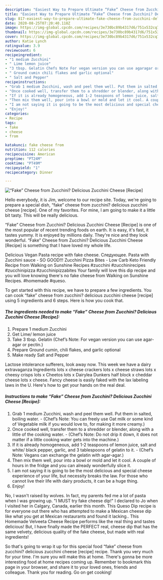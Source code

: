 ```yaml
---
description: "Easiest Way to Prepare Ultimate “Fake” Cheese from Zucchini? Delicious Zucchini Cheese [Recipe]"
title: "Easiest Way to Prepare Ultimate “Fake” Cheese from Zucchini? Delicious Zucchini Cheese [Recipe]"
slug: 817-easiest-way-to-prepare-ultimate-fake-cheese-from-zucchini-delicious-zucchini-cheese-recipe
date: 2020-08-25T07:20:40.118Z
image: https://img-global.cpcdn.com/recipes/3e730bc89b4317d6/751x532cq70/fake-cheese-from-zucchini-delicious-zucchini-cheese-recipe-recipe-main-photo.jpg
thumbnail: https://img-global.cpcdn.com/recipes/3e730bc89b4317d6/751x532cq70/fake-cheese-from-zucchini-delicious-zucchini-cheese-recipe-recipe-main-photo.jpg
cover: https://img-global.cpcdn.com/recipes/3e730bc89b4317d6/751x532cq70/fake-cheese-from-zucchini-delicious-zucchini-cheese-recipe-recipe-main-photo.jpg
author: Katie Lynch
ratingvalue: 3.9
reviewcount: 6
recipeingredient:
- "1 medium Zucchini"
- " Lime lemon juice"
- "3 tbsp. Gelatin Chefs Note For vegan version you can use agaragar or pectin"
- " Ground cumin chili flakes and garlic optional"
- " Salt and Pepper"
recipeinstructions:
- "Grab 1 medium Zucchini, wash and peel them well. Put them in salted, boiling water.  (Chef’s Note: You can freely use Oat milk or some kind of Vegetable milk if you would love to, for making it more creamy.)"
- "Once cooked well, transfer them to a shredder or blender, along with a little of the cooking water.  (Chef’s Note: Do not drip it down, it does not matter if a little cooking water gets into the machine.)"
- "If it is already homogeneous, add 1-2 teaspoons of lemon juice, salt and white/ black pepper, garlic, and 3 tablespoons of gelatin to it. (Chef’s Note: Vegans can exchange the gelatin with agar-agar.)"
- "Then mix them well, pour into a bowl or mold and let it cool. A couple of hours in the fridge and you can already wonderfully slice it."
- "I am not saying it is going to be the most delicious and special cheese experience of your life, but necessity breaks the law. For those who cannot live their life with dairy products, it can be a huge thing."
- "Enjoy!"
categories:
- Recipe
tags:
- fake
- cheese
- from

katakunci: fake cheese from 
nutrition: 112 calories
recipecuisine: American
preptime: "PT24M"
cooktime: "PT49M"
recipeyield: "1"
recipecategory: Dinner

---
```



![“Fake” Cheese from Zucchini? Delicious Zucchini Cheese [Recipe]](https://img-global.cpcdn.com/recipes/3e730bc89b4317d6/751x532cq70/fake-cheese-from-zucchini-delicious-zucchini-cheese-recipe-recipe-main-photo.jpg)

Hello everybody, it is Jim, welcome to our recipe site. Today, we're going to prepare a special dish, “fake” cheese from zucchini? delicious zucchini cheese [recipe]. One of my favorites. For mine, I am going to make it a little bit tasty. This will be really delicious.

“Fake” Cheese from Zucchini? Delicious Zucchini Cheese [Recipe] is one of the most popular of recent trending foods on earth. It is easy, it's fast, it tastes yummy. It is enjoyed by millions daily. They're nice and they look wonderful. “Fake” Cheese from Zucchini? Delicious Zucchini Cheese [Recipe] is something that I have loved my whole life.

Delicious Vegan Pasta recipe with fake cheese. Следующее. Pasta with Zucchini sauce - SO GOOD!!! Zucchini Pizza Bites - Low Carb Keto Friendly Recipe from Walking on Sunshine Recipes #zucchini #zucchinirecipes #zucchinipizza #zucchinipizzabites Your family will love this dip recipe and you will love knowing there&#39;s no fake cheese from Walking on Sunshine Recipes. #homemade #queso.


To get started with this recipe, we have to prepare a few ingredients. You can cook “fake” cheese from zucchini? delicious zucchini cheese [recipe] using 5 ingredients and 6 steps. Here is how you cook that.

<!--inarticleads1-->

##### The ingredients needed to make “Fake” Cheese from Zucchini? Delicious Zucchini Cheese [Recipe]:

1. Prepare 1 medium Zucchini
1. Get  Lime/ lemon juice
1. Take 3 tbsp. Gelatin (Chef’s Note: For vegan version you can use agar-agar or pectin.)
1. Prepare  Ground cumin, chili flakes, and garlic optional
1. Make ready  Salt and Pepper


Lactose intolerance sufferers, look away now. This week we have a dairy extravaganza Ingredients lots x cheese crackers lots x cheese straws lots x cheesy crisps lots x Cheetos lots x Dairylea Dunkers half block x cheddar cheese lots x cheese. Fancy cheese is easily faked with the lax labeling laws in the U. Here&#39;s how to get your hands on the real deal. 

<!--inarticleads2-->

##### Instructions to make “Fake” Cheese from Zucchini? Delicious Zucchini Cheese [Recipe]:

1. Grab 1 medium Zucchini, wash and peel them well. Put them in salted, boiling water.  - (Chef’s Note: You can freely use Oat milk or some kind of Vegetable milk if you would love to, for making it more creamy.)
1. Once cooked well, transfer them to a shredder or blender, along with a little of the cooking water.  - (Chef’s Note: Do not drip it down, it does not matter if a little cooking water gets into the machine.)
1. If it is already homogeneous, add 1-2 teaspoons of lemon juice, salt and white/ black pepper, garlic, and 3 tablespoons of gelatin to it. - (Chef’s Note: Vegans can exchange the gelatin with agar-agar.)
1. Then mix them well, pour into a bowl or mold and let it cool. A couple of hours in the fridge and you can already wonderfully slice it.
1. I am not saying it is going to be the most delicious and special cheese experience of your life, but necessity breaks the law. For those who cannot live their life with dairy products, it can be a huge thing.
1. Enjoy!


No, I wasn&#39;t raised by wolves. In fact, my parents fed me a lot of pasta when I was growing up. &#34;I MUST try fake cheese dip!&#34; I declared to Jo when I visited her in Calgary, Canada, earlier this month. This Queso Dip recipe is for everyone out there who has attempted to make a Mexican cheese dip like what you get at Mexican restaurants and found it lacking.. This Homemade Velveeta Cheese Recipe performs like the real thing and tastes delicious! But, I have finally made the PERFECT real, cheese dip that has the same velvety, delicious quality of the fake cheese, but made with real ingredients! 

So that's going to wrap it up for this special food “fake” cheese from zucchini? delicious zucchini cheese [recipe] recipe. Thank you very much for your time. I'm sure you will make this at home. There's gonna be more interesting food at home recipes coming up. Remember to bookmark this page in your browser, and share it to your loved ones, friends and colleague. Thank you for reading. Go on get cooking!
